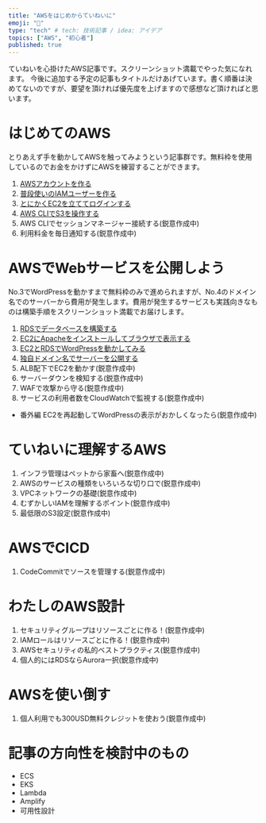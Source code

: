 ```yaml
---
title: "AWSをはじめからていねいに"
emoji: "🐣"
type: "tech" # tech: 技術記事 / idea: アイデア
topics: ["AWS", "初心者"]
published: true
---
```

ていねいを心掛けたAWS記事です。スクリーンショット満載でやった気になれます。
今後に追加する予定の記事もタイトルだけあげています。書く順番は決めてないのですが、要望を頂ければ優先度を上げますので感想など頂ければと思います。

# はじめてのAWS
とりあえず手を動かしてAWSを触ってみようという記事群です。無料枠を使用しているのでお金をかけずにAWSを練習することができます。
1. [AWSアカウントを作る](https://zenn.dev/sway/articles/aws_make_account)
1. [普段使いのIAMユーザーを作る](https://zenn.dev/sway/articles/aws_biginner_create_iam_user)
1. [とにかくEC2を立ててログインする](https://zenn.dev/sway/articles/aws_biginner_create_ec2)
1. [AWS CLIでS3を操作する](https://zenn.dev/sway/articles/aws_biginner_use_cli)
1. AWS CLIでセッションマネージャー接続する(鋭意作成中)
1. 利用料金を毎日通知する(鋭意作成中)

# AWSでWebサービスを公開しよう
No.3でWordPressを動かすまで無料枠のみで進められますが、No.4のドメイン名でのサーバーから費用が発生します。費用が発生するサービスも実践向きなものは構築手順をスクリーンショット満載でお届けします。
1. [RDSでデータベースを構築する](https://zenn.dev/sway/articles/aws_publish_create_rds)
1. [EC2にApacheをインストールしてブラウザで表示する](https://zenn.dev/sway/articles/aws_publish_apache)
1. [EC2とRDSでWordPressを動かしてみる](https://zenn.dev/sway/articles/aws_publish_wordpress)
1. [独自ドメイン名でサーバーを公開する](https://zenn.dev/sway/articles/aws_publish_original_domain)
1. ALB配下でEC2を動かす(鋭意作成中)
1. サーバーダウンを検知する(鋭意作成中)
1. WAFで攻撃から守る(鋭意作成中)
1. サービスの利用者数をCloudWatchで監視する(鋭意作成中)
- 番外編 EC2を再起動してWordPressの表示がおかしくなったら(鋭意作成中)

# ていねいに理解するAWS
1. インフラ管理はペットから家畜へ(鋭意作成中)
1. AWSのサービスの種類をいろいろな切り口で(鋭意作成中)
1. VPCネットワークの基礎(鋭意作成中)
1. むずかしいIAMを理解するポイント(鋭意作成中)
1. 最低限のS3設定(鋭意作成中)

# AWSでCICD
1. CodeCommitでソースを管理する(鋭意作成中)

# わたしのAWS設計
1. セキュリティグループはリソースごとに作る！(鋭意作成中)
1. IAMロールはリソースごとに作る！(鋭意作成中)
1. AWSセキュリティの私的ベストプラクティス(鋭意作成中)
1. 個人的にはRDSならAurora一択(鋭意作成中)

# AWSを使い倒す
1. 個人利用でも300USD無料クレジットを使おう(鋭意作成中)

# 記事の方向性を検討中のもの
- ECS
- EKS
- Lambda
- Amplify
- 可用性設計
